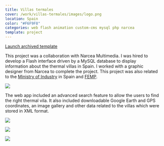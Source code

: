 ```yaml
---
title: Villas termales
cover: /work/villas-termales/images/logo.png
location: Spain
color: "#F6F9F8"
categories: web flash animation custom-cms mysql php narcea
template: project
---
```


<p class="align-center">
<a class="btn external" role="button" href="http://work.joanmira.com/webs/villastermales/" target="_blank">Launch archived template</a>
</p>

This project was a collaboration with Narcea Multimedia. I was hired to develop a Flash interface driven by a MySQL database to display information about the thermal villas in Spain. I worked with a graphic designer from Narcea to complete the project. This project was also related to the [Ministry of Industry](http://www.minetur.gob.es/) in Spain and [FEMP](http://www.femp.es/).

![](/work/villas-termales/images/1.png)

The web app included an advanced search feature to allow the users to find the right thermal vila. It also included downloadable Google Earth and GPS coordinates, an image gallery and other data related to the villas which were stored in XML format.

![](/work/villas-termales/images/2.jpg)

![](/work/villas-termales/images/3.jpg)

![](/work/villas-termales/images/4.jpg)
